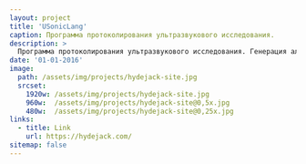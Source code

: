 ```yaml
---
layout: project
title: 'USonicLang'
caption: Программа протоколирования ультразвукового исследования.
description: >
  Программа протоколирования ультразвукового исследования. Генерация алгоритма исследования в соответствии с академическими требованиями. Защита от случайного или преднамеренного пропуска введения данных. Программный расчёт объёма. Распечатка протокола на твёрдом носителе. Анализ введённых данных и создание автоматического заключения ультразвукового исследования. Оригинальная особенность: автоматический перевод протокола на выбранный иностранный язык.
date: '01-01-2016'
image: 
  path: /assets/img/projects/hydejack-site.jpg
  srcset: 
    1920w: /assets/img/projects/hydejack-site.jpg
    960w:  /assets/img/projects/hydejack-site@0,5x.jpg
    480w:  /assets/img/projects/hydejack-site@0,25x.jpg
links:
  - title: Link
    url: https://hydejack.com/
sitemap: false
---
```

